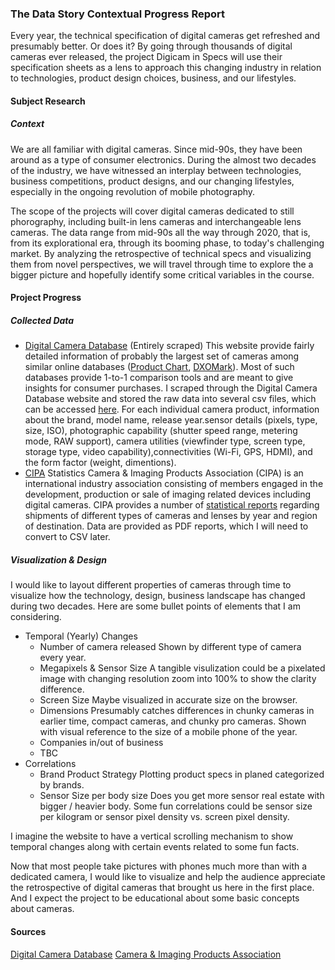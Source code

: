 ### The Data Story Contextual Progress Report

Every year, the technical specification of digital cameras get refreshed and presumably better. Or does it? By going through thousands of digital cameras ever released, the project Digicam in Specs will use their specification sheets as a lens to approach this changing industry in relation to technologies, product design choices, business, and our lifestyles.

#### Subject Research
##### Context
We are all familiar with digital cameras. Since mid-90s, they have been around as a type of consumer electronics. During the almost two decades of the industry, we have witnessed an interplay between technologies, business competitions, product designs, and our changing lifestyles, especially in the ongoing revolution of mobile photography.

The scope of the projects will cover digital cameras dedicated to still phorography, including built-in lens cameras and interchangeable lens cameras. The data range from mid-90s all the way through 2020, that is, from its explorational era, through its booming phase, to today's challenging market. By analyzing the retrospective of technical specs and visualizing them from novel perspectives, we will travel through time to explore the a bigger picture and hopefully identify some critical variables in the course.

#### Project Progress
##### Collected Data
- [Digital Camera Database](https://www.digicamdb.com/) (Entirely scraped)
    This website provide fairly detailed information of probably the largest set of cameras among similar online databases ([Product Chart](https://www.productchart.com/cameras/), [DXOMark](https://www.dxomark.com/Cameras/)). Most of such databases provide 1-to-1 comparison tools and are meant to give insights for consumer purchases. I scraped through the Digital Camera Database website and stored the raw data into several csv files, which can be accessed [here](https://github.com/yz3440/my-cdv-ss20/tree/master/my-work/week9/digicamdb_scraper).
    For each individual camera product, information about the brand, model name, release year.sensor details (pixels, type, size, ISO), photographic capability (shutter speed range, metering mode, RAW support), camera utilities (viewfinder type, screen type, storage type, video capability),connectivities (Wi-Fi, GPS, HDMI), and the form factor (weight, dimentions).
- [CIPA](http://www.cipa.jp/index_e.html) Statistics
    Camera & Imaging Products Association (CIPA) is an international industry association consisting of members engaged in the development, production or sale of imaging related devices including digital cameras. CIPA provides a number of [statistical reports](http://www.cipa.jp/stats/report_e.html) regarding shipments of different types of cameras and lenses by year and region of destination. Data are provided as PDF reports, which I will need to convert to CSV later. 

##### Visualization & Design
I would like to layout different properties of cameras through time to visualize how the technology, design, business landscape has changed during two decades. Here are some bullet points of elements that I am considering.
- Temporal (Yearly) Changes
    - Number of camera released
        Shown by different type of camera every year.
    - Megapixels & Sensor Size
        A tangible visulization could be a pixelated image with changing resolution zoom into 100% to show the clarity difference.
    - Screen Size
       Maybe visualized in accurate size on the browser.
    - Dimensions
        Presumably catches differences in chunky cameras in earlier time, compact cameras, and chunky pro cameras. Shown with visual reference to the size of a mobile phone of the year.
    - Companies in/out of business
    - TBC
- Correlations
    - Brand Product Strategy
        Plotting product specs in planed categorized by brands.
    - Sensor Size per body size
        Does you get more sensor real estate with bigger / heavier body.
    Some fun correlations could be sensor size per kilogram or sensor pixel density vs. screen pixel density. 

I imagine the website to have a vertical scrolling mechanism to show temporal  changes along with certain events related to some fun facts.

Now that most people take pictures with phones much more than with a dedicated camera, I would like to visualize and help the audience appreciate the retrospective of digital cameras that brought us here in the first place. And I expect the project to be educational about some basic concepts about cameras. 

#### Sources
[Digital Camera Database](https://www.digicamdb.com/)
[Camera & Imaging Products Association](http://www.cipa.jp/index_e.html)